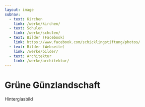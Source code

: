 ```yaml
---
layout: image
subnav:
  - text: Kirchen
    link: /werke/kirchen/
  - text: Schulen
    link: /werke/schulen/
  - text: Bilder (Facebook)
    link: https://www.facebook.com/schicklingstiftung/photos/
  - text: Bilder (Webseite)
    link: /werke/bilder/
  - text: Architektur
    link: /werke/architektur/
---
```


# Grüne Günzlandschaft

Hinterglasbild
